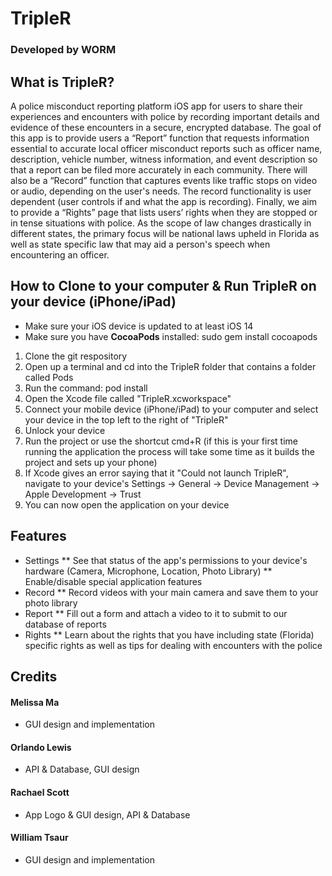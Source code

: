 # TripleR
### Developed by **WORM**

## What is TripleR?
A police misconduct reporting platform iOS app for users to share their experiences and encounters with police by recording important details and evidence of these encounters in a secure, encrypted database. The goal of this app is to provide users a “Report” function that requests information essential to accurate local officer misconduct reports such as officer name, description, vehicle number, witness information, and event description so that a report can be filed more accurately in each community. There will also be a “Record” function that captures events like traffic stops on video or audio, depending on the user's needs. The record functionality is user dependent (user controls if and what the app is recording). Finally, we aim to provide a “Rights” page that lists users’ rights when they are stopped or in tense situations with police. As the scope of law changes drastically in different states, the primary focus will be national laws upheld in Florida as well as state specific law that may aid a person's speech when encountering an officer.

## How to Clone to your computer & Run TripleR on your device (iPhone/iPad)
* Make sure your iOS device is updated to at least iOS 14
* Make sure you have **CocoaPods** installed: sudo gem install cocoapods
1. Clone the git respository
2. Open up a terminal and cd into the TripleR folder that contains a folder called Pods
3. Run the command: pod install
4. Open the Xcode file called "TripleR.xcworkspace"
5. Connect your mobile device (iPhone/iPad) to your computer and select your device in the top left to the right of "TripleR"
6. Unlock your device
7. Run the project or use the shortcut cmd+R (if this is your first time running the application the process will take some time as it builds the project and sets up your phone)
8. If Xcode gives an error saying that it "Could not launch TripleR", navigate to your device's Settings -> General -> Device Management -> Apple Development ->    Trust
9. You can now open the application on your device

## Features

* Settings
** See that status of the app's permissions to your device's hardware (Camera, Microphone, Location, Photo Library)
** Enable/disable special application features
* Record
** Record videos with your main camera and save them to your photo library
* Report
** Fill out a form and attach a video to it to submit to our database of reports
* Rights
** Learn about the rights that you have including state (Florida) specific rights as well as tips for dealing with encounters with the police

## Credits

#### Melissa Ma

- GUI design and implementation

#### Orlando Lewis

- API & Database, GUI design

#### Rachael Scott

- App Logo & GUI design, API & Database

#### William Tsaur

- GUI design and implementation
